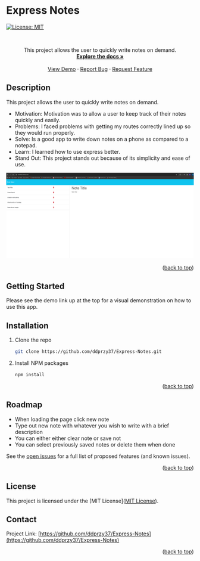 # Express Notes

[![License: MIT](https://img.shields.io/badge/License-MIT-yellow.svg)](https://opensource.org/licenses/MIT)
<a name="readme-top"></a>


<!-- PROJECT LOGO -->
<br />
<div align="center">

  <p align="center">
    This project allows the user to quickly write notes on demand.
    <br />
    <a href="https://github.com/ddprzy37/Express-Notes/"><strong>Explore the docs »</strong></a>
    <br />
    <br />
    <a href="https://drive.google.com/file/d/1apMPfvmjZTaCjddHRlxhanKxgTj6Xy6z/view">View Demo</a>
    ·
    <a href="https://github.com/ddprzy37/Express-Notes/issues/new?labels=bug&template=bug-report---.md">Report Bug</a>
    ·
    <a href="https://github.com/ddprzy37/Express-Notes/issues/new?labels=enhancement&template=feature-request---.md">Request Feature</a>
  </p>
</div>

## Description

This project allows the user to quickly write notes on demand.

- Motivation: Motivation was to allow a user to keep track of their notes quickly and easily.
- Problems: I faced problems with getting my routes correctly lined up so they would run properly.
- Solve: Is a good app to write down notes on a phone as compared to a notepad.
- Learn: I learned how to use express better.
- Stand Out: This project stands out because of its simplicity and ease of use.

[![Product Name Screen Shot](./Develop/Express-notes.png)](https://example.com)


<p align="right">(<a href="#readme-top">back to top</a>)</p>


## Getting Started

Please see the demo link up at the top for a visual demonstration on how to use this app.

## Installation

1. Clone the repo
   ```sh
   git clone https://github.com/ddprzy37/Express-Notes.git
   ```
2. Install NPM packages
   ```sh
   npm install
   ```

<p align="right">(<a href="#readme-top">back to top</a>)</p>

## Roadmap
 * When loading the page click new note
 * Type out new note with whatever you wish to write with a brief description
 * You can either either clear note or save not
 * You can select previously saved notes or delete them when done

See the [open issues](https://github.com/ddprzy37/Express-Notes/issues) for a full list of proposed features (and known issues).

<p align="right">(<a href="#readme-top">back to top</a>)</p>

## License

This project is licensed under the [MIT License]([MIT License](https://opensource.org/licenses/MIT)).


## Contact

Project Link: [https://github.com/ddprzy37/Express-Notes](https://github.com/ddprzy37/Express-Notes)

<p align="right">(<a href="#readme-top">back to top</a>)</p>


